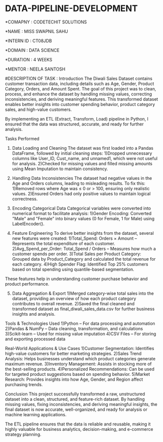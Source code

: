 # DATA-PIPELINE-DEVELOPMENT

*COMAPNY : CODETECHIT SOLUTIONS

*NAME : MISS SWAPNIL SAHU

*INTERN ID : CT08JDB

*DOMAIN : DATA SCIENCE

*DURATION : 4 WEEKS

*MENTOR : NEELA SANTOSH


#DESCRIPTION OF TASK :
Introduction
The Diwali Sales Dataset contains customer transaction data, including details such as Age, Gender, Product Category, Orders, and Amount Spent. The goal of this project was to clean, process, and enhance the dataset by handling missing values, correcting inconsistencies, and deriving meaningful features. This transformed dataset enables better insights into customer spending behavior, product category sales, and high-value customers.

By implementing an ETL (Extract, Transform, Load) pipeline in Python, I ensured that the data was structured, accurate, and ready for further analysis.

Tasks Performed
1. Data Loading and Cleaning
The dataset was first loaded into a Pandas DataFrame, followed by initial cleaning steps:
1)Dropped unnecessary columns like User_ID, Cust_name, and unnamed1, which were not useful for analysis.
2)Checked for missing values and filled missing amounts using Mean Imputation to maintain consistency.

2. Handling Data Inconsistencies
The dataset had negative values in the Age and Orders columns, leading to misleading results. To fix this:
1)Removed rows where Age was ≤ 0 or > 100, ensuring only realistic values.
2)Ensured Orders had only positive values to maintain logical correctness.

3. Encoding Categorical Data
Categorical variables were converted into numerical format to facilitate analysis:
1)Gender Encoding: Converted "Male" and "Female" into binary values (0 for Female, 1 for Male) using LabelEncoder().

4. Feature Engineering
To derive better insights from the dataset, several new features were created:
1)Total_Spend: Orders × Amount – Represents the total expenditure of each customer.
2)Avg_Spend_per_Order: Total_Spend / Orders – Measures how much a customer spends per order.
3)Total Sales per Product Category: Grouped data by Product_Category and calculated the total revenue for each category.
4)High Spender Flag: Identified Top 25% customers based on total spending using quantile-based segmentation.

These features help in understanding customer purchase behavior and product performance.

5. Data Aggregation & Export
1)Merged category-wise total sales into the dataset, providing an overview of how each product category contributes to overall revenue.
2)Saved the final cleaned and transformed dataset as final_diwali_sales_data.csv for further business insights and analysis.

Tools & Technologies Used
1)Python – For data processing and automation
2)Pandas & NumPy – Data cleaning, transformation, and calculations
3)Scikit-learn – Used for missing value imputation
4)CSV Files – For storing and exporting processed data

Real-World Applications & Use Cases
1)Customer Segmentation: Identifies high-value customers for better marketing strategies.
2)Sales Trend Analysis: Helps businesses understand which product categories generate maximum revenue.
3)Inventory Management: Assists in stocking more of the best-selling products.
4)Personalized Recommendations: Can be used for targeted product suggestions based on spending behavior.
5)Market Research: Provides insights into how Age, Gender, and Region affect purchasing trends.

Conclusion
This project successfully transformed a raw, unstructured dataset into a clean, structured, and feature-rich dataset. By handling missing values, fixing inconsistencies, and deriving meaningful insights, the final dataset is now accurate, well-organized, and ready for analysis or machine learning applications.

The ETL pipeline ensures that the data is reliable and reusable, making it highly valuable for business analytics, decision-making, and e-commerce strategy planning. 

